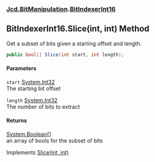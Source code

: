 ### [Jcd.BitManipulation](Jcd_BitManipulation.md 'Jcd.BitManipulation').[BitIndexerInt16](Jcd_BitManipulation_BitIndexerInt16.md 'Jcd.BitManipulation.BitIndexerInt16')
## BitIndexerInt16.Slice(int, int) Method
Get a subset of bits given a starting offset and length.  
```csharp
public bool[] Slice(int start, int length);
```
#### Parameters
<a name='Jcd_BitManipulation_BitIndexerInt16_Slice(int_int)_start'></a>
`start` [System.Int32](https://docs.microsoft.com/en-us/dotnet/api/System.Int32 'System.Int32')  
The starting bit offset
  
<a name='Jcd_BitManipulation_BitIndexerInt16_Slice(int_int)_length'></a>
`length` [System.Int32](https://docs.microsoft.com/en-us/dotnet/api/System.Int32 'System.Int32')  
The number of bits to extract
  
#### Returns
[System.Boolean](https://docs.microsoft.com/en-us/dotnet/api/System.Boolean 'System.Boolean')[[]](https://docs.microsoft.com/en-us/dotnet/api/System.Array 'System.Array')  
an array of bools for the subset of bits

Implements [Slice(int, int)](Jcd_BitManipulation_IBitIndexer_Slice(int_int).md 'Jcd.BitManipulation.IBitIndexer.Slice(int, int)')  
